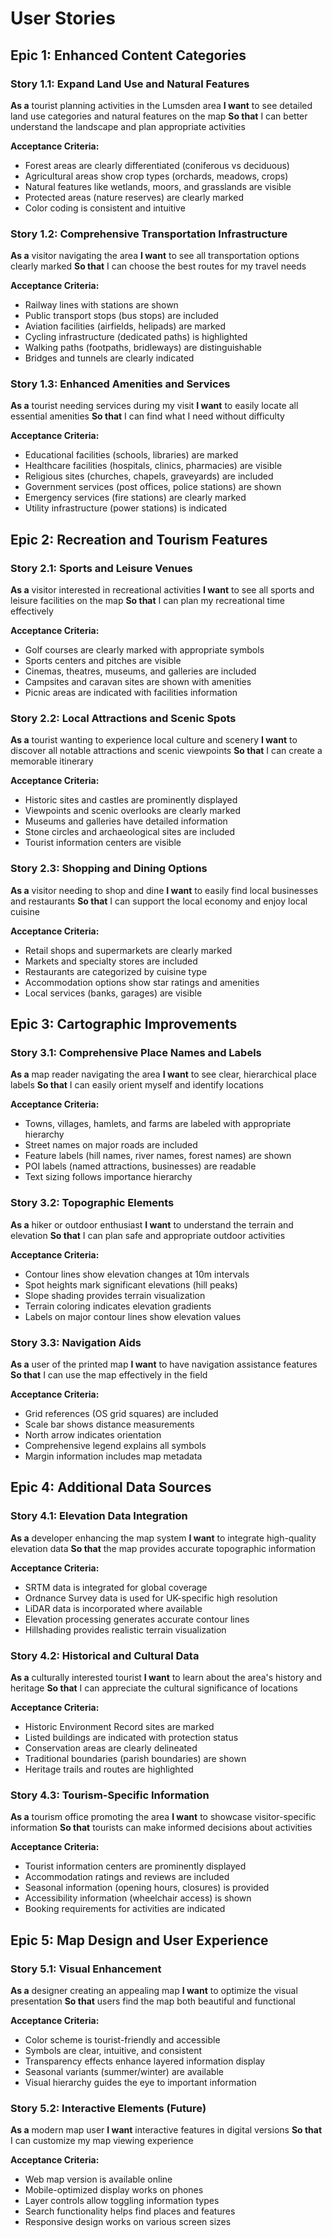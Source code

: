 # User Stories

## Epic 1: Enhanced Content Categories

### Story 1.1: Expand Land Use and Natural Features
**As a** tourist planning activities in the Lumsden area
**I want** to see detailed land use categories and natural features on the map
**So that** I can better understand the landscape and plan appropriate activities

**Acceptance Criteria:**
- Forest areas are clearly differentiated (coniferous vs deciduous)
- Agricultural areas show crop types (orchards, meadows, crops)
- Natural features like wetlands, moors, and grasslands are visible
- Protected areas (nature reserves) are clearly marked
- Color coding is consistent and intuitive

### Story 1.2: Comprehensive Transportation Infrastructure
**As a** visitor navigating the area
**I want** to see all transportation options clearly marked
**So that** I can choose the best routes for my travel needs

**Acceptance Criteria:**
- Railway lines with stations are shown
- Public transport stops (bus stops) are included
- Aviation facilities (airfields, helipads) are marked
- Cycling infrastructure (dedicated paths) is highlighted
- Walking paths (footpaths, bridleways) are distinguishable
- Bridges and tunnels are clearly indicated

### Story 1.3: Enhanced Amenities and Services
**As a** tourist needing services during my visit
**I want** to easily locate all essential amenities
**So that** I can find what I need without difficulty

**Acceptance Criteria:**
- Educational facilities (schools, libraries) are marked
- Healthcare facilities (hospitals, clinics, pharmacies) are visible
- Religious sites (churches, chapels, graveyards) are included
- Government services (post offices, police stations) are shown
- Emergency services (fire stations) are clearly marked
- Utility infrastructure (power stations) is indicated

## Epic 2: Recreation and Tourism Features

### Story 2.1: Sports and Leisure Venues
**As a** visitor interested in recreational activities
**I want** to see all sports and leisure facilities on the map
**So that** I can plan my recreational time effectively

**Acceptance Criteria:**
- Golf courses are clearly marked with appropriate symbols
- Sports centers and pitches are visible
- Cinemas, theatres, museums, and galleries are included
- Campsites and caravan sites are shown with amenities
- Picnic areas are indicated with facilities information

### Story 2.2: Local Attractions and Scenic Spots
**As a** tourist wanting to experience local culture and scenery
**I want** to discover all notable attractions and scenic viewpoints
**So that** I can create a memorable itinerary

**Acceptance Criteria:**
- Historic sites and castles are prominently displayed
- Viewpoints and scenic overlooks are clearly marked
- Museums and galleries have detailed information
- Stone circles and archaeological sites are included
- Tourist information centers are visible

### Story 2.3: Shopping and Dining Options
**As a** visitor needing to shop and dine
**I want** to easily find local businesses and restaurants
**So that** I can support the local economy and enjoy local cuisine

**Acceptance Criteria:**
- Retail shops and supermarkets are clearly marked
- Markets and specialty stores are included
- Restaurants are categorized by cuisine type
- Accommodation options show star ratings and amenities
- Local services (banks, garages) are visible

## Epic 3: Cartographic Improvements

### Story 3.1: Comprehensive Place Names and Labels
**As a** map reader navigating the area
**I want** to see clear, hierarchical place labels
**So that** I can easily orient myself and identify locations

**Acceptance Criteria:**
- Towns, villages, hamlets, and farms are labeled with appropriate hierarchy
- Street names on major roads are included
- Feature labels (hill names, river names, forest names) are shown
- POI labels (named attractions, businesses) are readable
- Text sizing follows importance hierarchy

### Story 3.2: Topographic Elements
**As a** hiker or outdoor enthusiast
**I want** to understand the terrain and elevation
**So that** I can plan safe and appropriate outdoor activities

**Acceptance Criteria:**
- Contour lines show elevation changes at 10m intervals
- Spot heights mark significant elevations (hill peaks)
- Slope shading provides terrain visualization
- Terrain coloring indicates elevation gradients
- Labels on major contour lines show elevation values

### Story 3.3: Navigation Aids
**As a** user of the printed map
**I want** to have navigation assistance features
**So that** I can use the map effectively in the field

**Acceptance Criteria:**
- Grid references (OS grid squares) are included
- Scale bar shows distance measurements
- North arrow indicates orientation
- Comprehensive legend explains all symbols
- Margin information includes map metadata

## Epic 4: Additional Data Sources

### Story 4.1: Elevation Data Integration
**As a** developer enhancing the map system
**I want** to integrate high-quality elevation data
**So that** the map provides accurate topographic information

**Acceptance Criteria:**
- SRTM data is integrated for global coverage
- Ordnance Survey data is used for UK-specific high resolution
- LiDAR data is incorporated where available
- Elevation processing generates accurate contour lines
- Hillshading provides realistic terrain visualization

### Story 4.2: Historical and Cultural Data
**As a** culturally interested tourist
**I want** to learn about the area's history and heritage
**So that** I can appreciate the cultural significance of locations

**Acceptance Criteria:**
- Historic Environment Record sites are marked
- Listed buildings are indicated with protection status
- Conservation areas are clearly delineated
- Traditional boundaries (parish boundaries) are shown
- Heritage trails and routes are highlighted

### Story 4.3: Tourism-Specific Information
**As a** tourism office promoting the area
**I want** to showcase visitor-specific information
**So that** tourists can make informed decisions about activities

**Acceptance Criteria:**
- Tourist information centers are prominently displayed
- Accommodation ratings and reviews are included
- Seasonal information (opening hours, closures) is provided
- Accessibility information (wheelchair access) is shown
- Booking requirements for activities are indicated

## Epic 5: Map Design and User Experience

### Story 5.1: Visual Enhancement
**As a** designer creating an appealing map
**I want** to optimize the visual presentation
**So that** users find the map both beautiful and functional

**Acceptance Criteria:**
- Color scheme is tourist-friendly and accessible
- Symbols are clear, intuitive, and consistent
- Transparency effects enhance layered information display
- Seasonal variants (summer/winter) are available
- Visual hierarchy guides the eye to important information

### Story 5.2: Interactive Elements (Future)
**As a** modern map user
**I want** interactive features in digital versions
**So that** I can customize my map viewing experience

**Acceptance Criteria:**
- Web map version is available online
- Mobile-optimized display works on phones
- Layer controls allow toggling information types
- Search functionality helps find places and features
- Responsive design works on various screen sizes